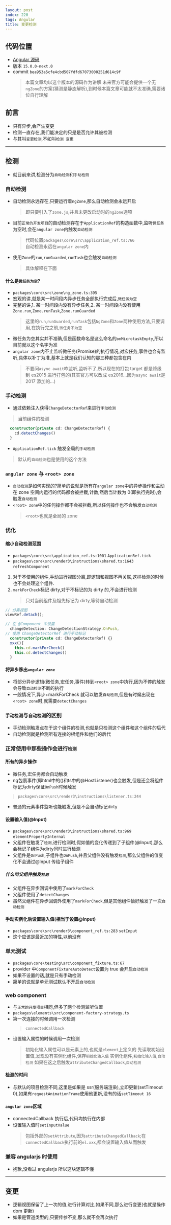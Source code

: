 ```yaml
---
layout: post
index: 220
tags: Angular
title: 变更检测
---
```


## 代码位置

- [Angular 源码](https://github.com/angular/angular/tree/bea953a5cfe4cbd507fdfd67073000251d614c9f)
- 版本 `15.0.0-next.0`
- commit `bea953a5cfe4cbd507fdfd67073000251d614c9f`
  > 本篇文章均以这个版本的源码作为讲解
  > 未来官方可能会提供一个无`ngZone`的方案(猜测是静态解析),到时候本篇文章可能就不太准确,需要诸位自行理解

## 前言

- 只有异步,会产生变更
- 检测一直存在,我们能决定的只是是否允许其被检测
- 与其叫`变更检测`,不如叫`检测 变更`

----

## 检测

- 就目前来讲,检测分为`自动检测`和`手动检测`

### 自动检测

- 自动检测永远存在,只要运行着`ngZone`,那么自动检测会永远开启
  > 即只要引入了`zone.js`,并且未更改启动时的`ngZone`选项
- 目前`正常的开发项目`的自动检测存在于`ApplicationRef`的构造函数中,监听`微任务`为空时,会在`angular zone`内触发`自动检测`
  > 代码位置`packages\core\src\application_ref.ts:766`  
  > 自动检测永远在`angular zone`内
- 使用`Zone`的`run`,`runGuarded`,`runTask`也会触发`自动检测`
  > 具体解释在下面

#### 什么是`微任务为空`?

- `packages\core\src\zone\ng_zone.ts:395`
- 宏观的讲,就是某一时间段内异步任务全部执行完成后,`微任务为空`
- 完整的讲,1. 某一时间段内没有异步任务,2. 某一时间段内没有使用 `Zone.run`,`Zone.runTask`,`Zone.runGuarded`
  > 这里的`run`,`runGuarded`,`runTask`包括`NgZone`和`Zone`两种使用方法,只要调用,在执行完之前,`微任务不为空`
- 微任务为空其实并不准确,但是函数命名是这么命名的`onMicrotaskEmpty`,所以目前就以这个名字为准
- `angular zone`内不止监听微任务(Promise)的执行情况,对宏任务,事件也会有监听,具体以补丁为准,基本上就是我们认知的那三种都包含在内
  > 不要问`async await`咋监听,监听不了,所以现在的打包 target 都是降级到 es2015 进行打包的(其实官方可以改成 es2016...因为`async await`是 2017 添加的...)

### 手动检测

- 通过依赖注入获得`ChangeDetectorRef`来进行`手动检测`
> 当前组件的检测
```ts
  constructor(private cd: ChangeDetectorRef) {
    cd.detectChanges()
  }
```
- `ApplicationRef.tick` 触发全局的`手动检测`
> 默认的`自动检测`也是使用的这个方法
### `angular zone` 与 `<root> zone`

- `自动检测`是如何实现的?简单的说就是所有在`angular zone`中的异步操作和主动在 zone 空间内运行的代码都会被拦截,计数,然后当计数为 0(即执行完时),会触发`自动检测`
- `<root> zone`中的任何操作都不会被拦截,所以任何操作也不会触发`自动检测`
  > `<root>`也就是全局的 zone

### 优化

#### 缩小自动检测范围

- `packages\core\src\application_ref.ts:1001` `ApplicationRef.tick`
- `packages\core\src\render3\instructions\shared.ts:1643` `refreshComponent`

1. 对于不使用的组件,手动进行视图分离,即逻辑和视图不再关联,这样检测的时候也不会处理这个组件.
2. `markForCheck`标记 dirty,对于不标记的为 dirty 的,不会进行检测
   > 只对当前组件及祖先标记为 dirty,等待自动检测

```ts
// 分离视图
viewRef.detach();
```

```ts
// 在 @Component 中设置
  changeDetection: ChangeDetectionStrategy.OnPush,
// 使用 ChangeDetectorRef 进行手动标记
  constructor(private cd: ChangeDetectorRef) {}
  xxx(){
    this.cd.markForCheck()
    this.cd.detectChanges()
  }
```

#### 将异步移出`angular zone`

- 将部分异步逻辑(微任务,宏任务,事件)转到`<root> zone`中执行,因为不停的触发会导致`自动检测`不断的执行
- 一般情况下,异步+markForCheck 就可以触发`自动检测`,但是有时候出现在`<root> zone`时,就需要`detectChanges`



### `手动检测`与`自动检测`的区别

- 手动检测触发点在于这个组件的检测,也就是只检测这个组件和这个组件的后代
- 自动检测就是检测所有连接的根组件和他们的后代


### 正常使用中那些操作会进行`检测`
#### 所有的异步操作
- 微任务,宏任务都会自动触发
- ng包裹事件(即html中的()和ts中的@HostListener)也会触发,但是还会将组件标记为dirty保证`OnPush`时候触发
> `packages\core\src\render3\instructions\listener.ts:244`
- 普通的元素事件监听也能触发,但是不会自动标记dirty


#### 设置输入值(@Input)
- `packages\core\src\render3\instructions\shared.ts:969` `elementPropertyInternal`
- 父组件在触发了`检测`,进行检测时,假如值的变化传递到了子组件(@Input),那么会标记子组件为dirty同时进行检测
- 父组件是`OnPush`,子组件也`OnPush`,并且父组件没有触发`检测`,那么父组件的值变化不会通过@Input 传给子组件


##### 什么叫父组件触发`检测`
- 父组件在异步回调中使用了`markForCheck`
- 父组件使用了`detectChanges`
- 虽然父组件在异步回调外使用了`markForCheck`,但是其他组件恰好触发了一次`自动检测`


#### 手动实例化后设置输入值(相当于设置@Input)
- `packages\core\src\render3\component_ref.ts:283` `setInput`
- 这个应该是最近加的特性,以前没有


### 单元测试

- `packages\core\testing\src\component_fixture.ts:67`
- provider 中`ComponentFixtureAutoDetect`设置为 true 会开启`自动检测`
- 如果不设置的话,就是只有手动检测
- 简单的说就是单元测试默认不开启`自动检测`


### web component
- 与`正常的开发项目`相同,但多了两个检测监听位置
- `packages\elements\src\component-factory-strategy.ts`
- 第一次连接的时候调用一次检测
  > `connectedCallback`
- 设置输入属性的时候调用一次检测
  > 初始化输入属性可以是元素上的,也就是`element`上定义的
  > 先读取初始设置值,发现没有实例化组件,保存`初始化输入值`
  > 实例化组件,`初始化输入值`,`自动检测`
  > 如果在这之后触发`attributeChangedCallback`,`自动检测`

#### 检测的时间

- 与默认的项目检测不同,这里是如果是 ssr(服务端渲染),立即更新(setTimeout 0),如果有`requestAnimationFrame`使用他更新,没有的话`setTimeout 16`
#### `angular zone`区域

- connectedCallback 执行后,代码均执行在内部
- 设置输入值时`setInputValue`
  > 包括外部的`setAttribute`,因为`attributeChangedCallback`;在`connectedCallback`执行前的`el.xxx`,都会设置输入值从而触发


### 兼容 angularjs 时使用

- 抱歉,没看过 angularjs 所以这块逻辑不懂



----

## 变更

- 逻辑视图保留了上一次的值,进行计算对比,如果不同,那么进行变更(也就是操作 dom 更新)
- 如果是管道类型的,只要传参不变,那么就不会再次执行
